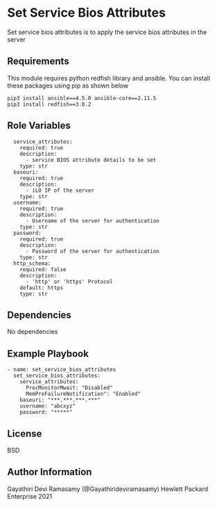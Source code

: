 Set Service Bios Attributes 
=========

Set service bios attributes is to apply the service bios attributes in the server

Requirements
------------

This module requires python redfish library and ansible. You can install these packages using pip as shown below
```
pip3 install ansible==4.5.0 ansible-core==2.11.5
pip3 install redfish==3.0.2
```

Role Variables
--------------
```
  service_attributes:
    required: true
    description:
      - service BIOS attribute details to be set
    type: str
  baseuri:
    required: true
    description:
      - iLO IP of the server
    type: str
  username:
    required: true
    description:
      - Username of the server for authentication
    type: str
  password:
    required: true
    description:
      - Password of the server for authentication
    type: str
  http_schema:
    required: false
    description:
      - 'http' or 'https' Protocol
    default: https
    type: str
 ```

Dependencies
------------

No dependencies

Example Playbook
----------------
```
- name: set_service_bios_attributes
  set_service_bios_attributes:
    service_attributes:
      ProcMonitorMwait: "Disabled"
      MemPreFailureNotification": "Enabled"
    baseuri: "***.***.***.***"
    username: "abcxyz"
    password: "*****"
```

License
-------

BSD

Author Information
------------------

Gayathiri Devi Ramasamy (@Gayathirideviramasamy) Hewlett Packard Enterprise 2021 